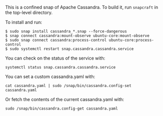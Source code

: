 This is a confined snap of Apache Cassandra. To build it, run `snapcraft`
in the top-level directory.

To install and run:
```
$ sudo snap install cassandra_*.snap --force-dangerous
$ snap connect cassandra:mount-observe ubuntu-core:mount-observe
$ sudo snap connect cassandra:process-control ubuntu-core:process-control
$ sudo systemctl restart snap.cassandra.cassandra.service
```

You can check on the status of the service with:
```
systemctl status snap.cassandra.cassandra.service
```

You can set a custom cassandra.yaml with:
```
cat cassandra.yaml | sudo /snap/bin/cassandra.config-set cassandra.yaml
```

Or fetch the contents of the current cassandra.yaml with:
```
sudo /snap/bin/cassandra.config-get cassandra.yaml
```
